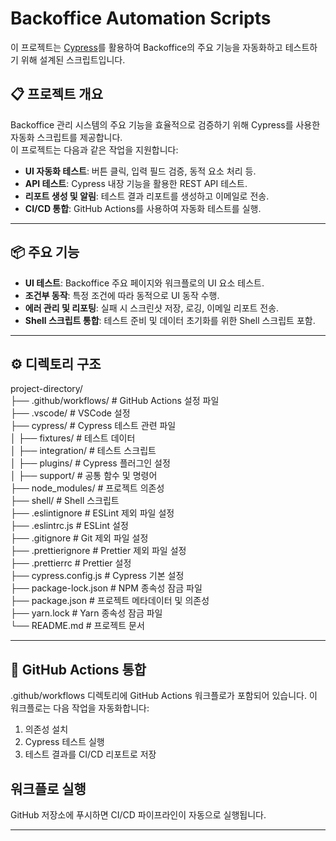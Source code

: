 # Backoffice Automation Scripts

이 프로젝트는 [Cypress](https://www.cypress.io/)를 활용하여 Backoffice의 주요 기능을 자동화하고 테스트하기 위해 설계된 스크립트입니다.

## 📋 프로젝트 개요

Backoffice 관리 시스템의 주요 기능을 효율적으로 검증하기 위해 Cypress를 사용한 자동화 스크립트를 제공합니다.  
이 프로젝트는 다음과 같은 작업을 지원합니다:

- **UI 자동화 테스트**: 버튼 클릭, 입력 필드 검증, 동적 요소 처리 등.
- **API 테스트**: Cypress 내장 기능을 활용한 REST API 테스트.
- **리포트 생성 및 알림**: 테스트 결과 리포트를 생성하고 이메일로 전송.
- **CI/CD 통합**: GitHub Actions를 사용하여 자동화 테스트를 실행.

---

## 📦 주요 기능

- **UI 테스트**: Backoffice 주요 페이지와 워크플로의 UI 요소 테스트.
- **조건부 동작**: 특정 조건에 따라 동적으로 UI 동작 수행.
- **에러 관리 및 리포팅**: 실패 시 스크린샷 저장, 로깅, 이메일 리포트 전송.
- **Shell 스크립트 통합**: 테스트 준비 및 데이터 초기화를 위한 Shell 스크립트 포함.

---
## ⚙️ 디렉토리 구조  

project-directory/  
├── .github/workflows/   # GitHub Actions 설정 파일  
├── .vscode/             # VSCode 설정  
├── cypress/             # Cypress 테스트 관련 파일  
│   ├── fixtures/        # 테스트 데이터  
│   ├── integration/     # 테스트 스크립트  
│   ├── plugins/         # Cypress 플러그인 설정  
│   ├── support/         # 공통 함수 및 명령어  
├── node_modules/        # 프로젝트 의존성  
├── shell/               # Shell 스크립트  
├── .eslintignore        # ESLint 제외 파일 설정  
├── .eslintrc.js         # ESLint 설정  
├── .gitignore           # Git 제외 파일 설정  
├── .prettierignore      # Prettier 제외 파일 설정  
├── .prettierrc          # Prettier 설정  
├── cypress.config.js    # Cypress 기본 설정  
├── package-lock.json    # NPM 종속성 잠금 파일  
├── package.json         # 프로젝트 메타데이터 및 의존성  
├── yarn.lock            # Yarn 종속성 잠금 파일  
└── README.md            # 프로젝트 문서 

---

## 🧪 GitHub Actions 통합
.github/workflows 디렉토리에 GitHub Actions 워크플로가 포함되어 있습니다. 이 워크플로는 다음 작업을 자동화합니다:

1. 의존성 설치
2. Cypress 테스트 실행
3. 테스트 결과를 CI/CD 리포트로 저장

## 워크플로 실행
GitHub 저장소에 푸시하면 CI/CD 파이프라인이 자동으로 실행됩니다.

---


